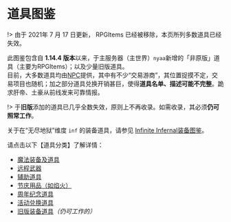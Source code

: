 # 道具图鉴

!> 由于 2021年 7 月 17 日更新， RPGItems 已经被移除，本页所列多数道具已经失效。

此图鉴包含自 **1.14.4 版本**以来，于主服务器（主世界）`nyaa`新增的「非原版」道具（主要为RPGItems）；以及少量旧版道具。  
目前，大多数道具均由[NPC](space/npc)提供，其中有不少“交易游商”，其位置捉摸不定，交易项目也随机；加之部分道具兑换开销甚巨，使得**道具名单、描述可能不完整**。跪求肝帝、土豪从前线发来可靠情报。

!> 于**旧版**添加的道具已几乎全数失效，原则上不再收录。如需收录，其必须**仍可照常工作**。

关于在“无尽地狱”维度 `inf` 的装备道具，请参见 [Infinite Infernal装备图鉴](inf/items)。

请点击以下【道具分类】了解详情：

- [魔法装备及道具](space/items/magic.md)
- [远程武器](space/items/remote-weapons.md)
- [辅助道具](space/items/support.md)
- [节庆用品（如焰火）](space/items/festival.md)
- [周年纪念道具](space/items/anniversary-gifts.md)
- [活动兑换道具](space/items/activity-exclusive.md)
- [旧版装备道具](space/items/legacy.md)*（仍可工作的）*
